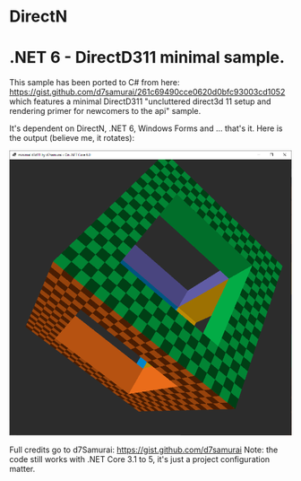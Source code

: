 # DirectN
 # .NET 6 - DirectD311 minimal sample.
 This sample has been ported to C# from here: https://gist.github.com/d7samurai/261c69490cce0620d0bfc93003cd1052 which features a minimal DirectD311 "uncluttered direct3d 11 setup and rendering primer for newcomers to the api" sample.
 
 It's dependent on DirectN, .NET 6, Windows Forms and ... that's it. Here is the output (believe me, it rotates):

  ![Sample](../../Assets/minimald3d11.png?raw=true)

 Full credits go to d7Samurai: https://gist.github.com/d7samurai
 Note: the code still works with .NET Core 3.1 to 5, it's just a project configuration matter.
